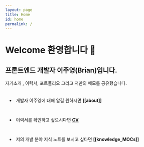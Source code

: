 ```yaml
---
layout: page
title: Home
id: home
permalink: /
---
```


# Welcome 환영합니다 👋

## 프론트엔드 개발자 이주영(Brian)입니다.

자기소개 , 이력서, 포트폴리오 그리고 저만의 메모를 공유했습니다.

<li style="padding: 1.5em 1em;">
개발자 이주영에 대해 알길 원하시면 <span style="font-weight: bold">[[about]]</span>
</li>

<li style="padding: 1.5em 1em;">
  이력서를 확인하고 싶으시다면 <a href="https://www.notion.so/4f105fe60b914e078adc5adcc3c05e1f" style="font-weight: bold">CV</a>
</li>

<li style="padding: 1.5em 1em;">
  저의 개발 분야 지식 노트를 보시고 싶다면 <span style="font-weight: bold">[[knowledge_MOCs]]</span>
</li>
<style>
  body {
    min-height: 825px;
  }
  
</style>
